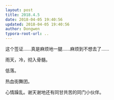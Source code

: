 ```yaml
---
layout: post
title: 2018.4.5
date: 2018-04-05 19:40:56
updated: 2018-04-05 19:40:56
author: Dongwen
typora-root-url: ..
---
```




这个签证……真是麻烦地一腿……麻烦到不想去了……

雨天，冷，彻入骨髓。

低落。

热血街舞团。

心情躁乱。谢天谢地还有同甘共苦的同门小伙伴。
